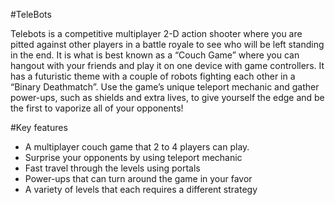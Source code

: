 #TeleBots

Telebots is a competitive multiplayer 2-D action shooter where you are pitted against other players in a battle royale to see who will be left standing in the end. It is what is best known as a “Couch Game” where you can hangout with your friends and play it on one device with game controllers. It has a futuristic theme with a couple of robots fighting each other in a “Binary Deathmatch”. Use the game’s unique teleport mechanic and gather power-ups, such as shields and extra lives, to give yourself the edge and be the first to vaporize all of your opponents!


#Key features
- A multiplayer couch game that 2 to 4 players can play.
- Surprise your opponents by using teleport mechanic
- Fast travel through the levels using portals
- Power-ups that can turn around the game in your favor
- A variety of levels that each requires a different strategy


